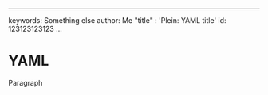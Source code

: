 


---
keywords: Something else
author: Me
	"title"  : 'Plein: YAML title'
id: 123123123123
...

# YAML

Paragraph
